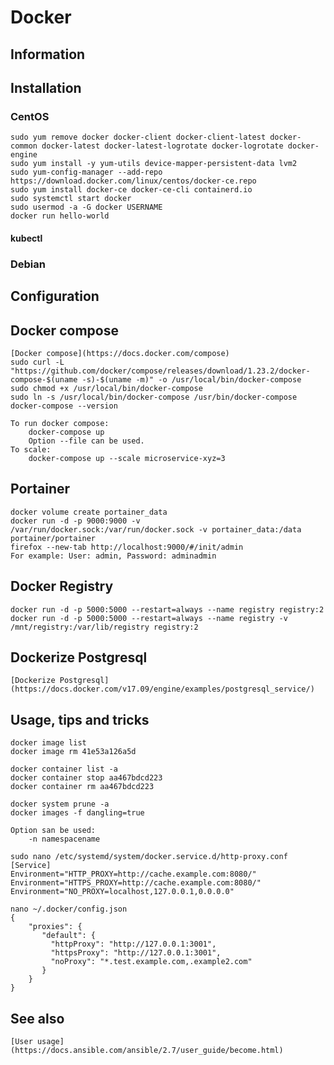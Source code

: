 # Docker

## Information

## Installation

### CentOS

    sudo yum remove docker docker-client docker-client-latest docker-common docker-latest docker-latest-logrotate docker-logrotate docker-engine
    sudo yum install -y yum-utils device-mapper-persistent-data lvm2
    sudo yum-config-manager --add-repo https://download.docker.com/linux/centos/docker-ce.repo
    sudo yum install docker-ce docker-ce-cli containerd.io
    sudo systemctl start docker
    sudo usermod -a -G docker USERNAME
    docker run hello-world

#### kubectl

### Debian

## Configuration

## Docker compose

    [Docker compose](https://docs.docker.com/compose)
    sudo curl -L "https://github.com/docker/compose/releases/download/1.23.2/docker-compose-$(uname -s)-$(uname -m)" -o /usr/local/bin/docker-compose
    sudo chmod +x /usr/local/bin/docker-compose
    sudo ln -s /usr/local/bin/docker-compose /usr/bin/docker-compose
    docker-compose --version

    To run docker compose:
        docker-compose up
        Option --file can be used.
    To scale:
        docker-compose up --scale microservice-xyz=3

## Portainer

    docker volume create portainer_data
    docker run -d -p 9000:9000 -v /var/run/docker.sock:/var/run/docker.sock -v portainer_data:/data portainer/portainer
    firefox --new-tab http://localhost:9000/#/init/admin
    For example: User: admin, Password: adminadmin

## Docker Registry

    docker run -d -p 5000:5000 --restart=always --name registry registry:2
    docker run -d -p 5000:5000 --restart=always --name registry -v /mnt/registry:/var/lib/registry registry:2

## Dockerize Postgresql

    [Dockerize Postgresql](https://docs.docker.com/v17.09/engine/examples/postgresql_service/)

## Usage, tips and tricks

    docker image list
    docker image rm 41e53a126a5d

    docker container list -a
    docker container stop aa467bdcd223
    docker container rm aa467bdcd223

    docker system prune -a
    docker images -f dangling=true

    Option san be used:
        -n namespacename

    sudo nano /etc/systemd/system/docker.service.d/http-proxy.conf
    [Service]
    Environment="HTTP_PROXY=http://cache.example.com:8080/"
    Environment="HTTPS_PROXY=http://cache.example.com:8080/"
    Environment="NO_PROXY=localhost,127.0.0.1,0.0.0.0"

    nano ~/.docker/config.json
    {
        "proxies": {
           "default": {
             "httpProxy": "http://127.0.0.1:3001",
             "httpsProxy": "http://127.0.0.1:3001",
             "noProxy": "*.test.example.com,.example2.com"
           }
        }
    }

## See also

    [User usage](https://docs.ansible.com/ansible/2.7/user_guide/become.html)

